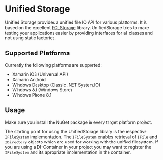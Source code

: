 # Unified Storage

Unified Storage provides a unified file IO API for various platforms.
It is based on the excellent [PCLStorage](https://github.com/dsplaisted/PCLStorage) library. UnifiedStorage tries to make testing your applications 
easier by providing interfaces for all classes and not using static factories.

## Supported Platforms
Currently the following platforms are supported:
 * Xamarin iOS (Universal API)
 * Xamarin Android
 * Windows Desktop (Classic .NET System.IO)
 * Windows 8.1 (Windows Store)
 * Windows Phone 8.1

## Usage
Make sure you install the NuGet package in every target platform project.

The starting point for using the UnifiedStorage library is the respective `IFileSystem` implementation. 
The `IFileSystem` enables retrieval of `IFile` and `IDirectory` objects which are used for working with the unified filesystem. 
If you are using a DI-Container in your project you may want to register the `IFileSystem` and its apropriate implementation in the container.

